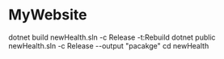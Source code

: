 # MyWebsite
dotnet build newHealth.sln -c Release -t:Rebuild
dotnet public newHealth.sln -c Release --output "pacakge"
cd newHealth

